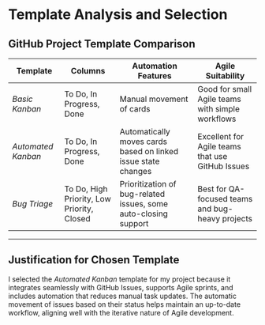 # Template Analysis and Selection

## GitHub Project Template Comparison

| Template            | Columns                                  | Automation Features                                              | Agile Suitability                                 |
|---------------------|-------------------------------------------|------------------------------------------------------------------|---------------------------------------------------|
| *Basic Kanban*     | To Do, In Progress, Done                  | Manual movement of cards                                         | Good for small Agile teams with simple workflows |
| *Automated Kanban* | To Do, In Progress, Done                  | Automatically moves cards based on linked issue state changes   | Excellent for Agile teams that use GitHub Issues |
| *Bug Triage*       | To Do, High Priority, Low Priority, Closed | Prioritization of bug-related issues, some auto-closing support | Best for QA-focused teams and bug-heavy projects  |

---

## Justification for Chosen Template

I selected the *Automated Kanban* template for my project because it integrates seamlessly with GitHub Issues, supports Agile sprints, and includes automation that reduces manual task updates. The automatic movement of issues based on their status helps maintain an up-to-date workflow, aligning well with the iterative nature of Agile development.
